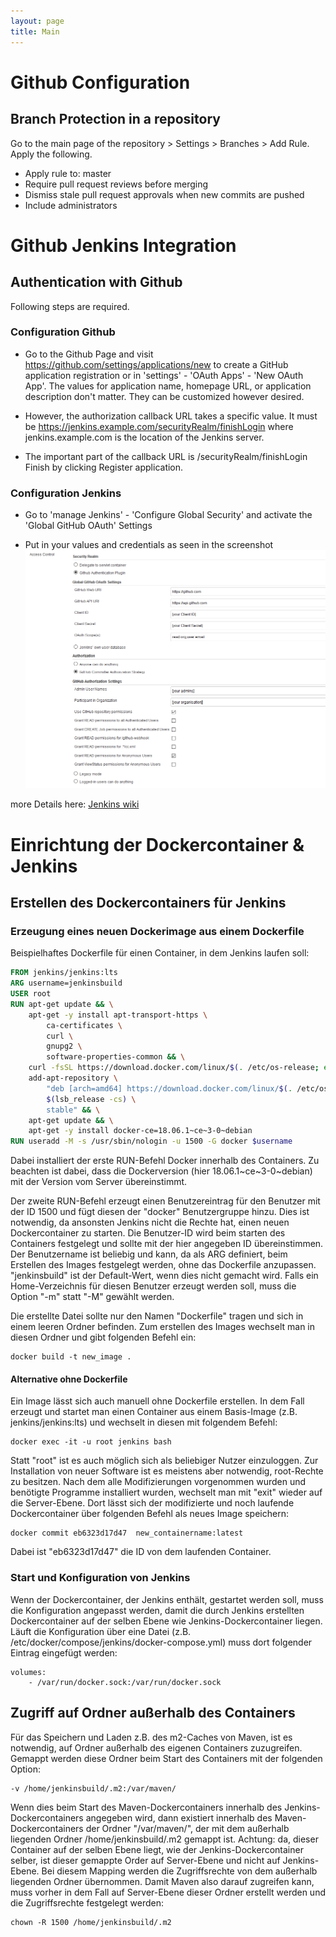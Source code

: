 ```yaml
---
layout: page
title: Main
---
```


# Github Configuration

## Branch Protection in a repository

Go to the main page of the repository > Settings > Branches > Add Rule.
Apply the following.
* Apply rule to: master
* Require pull request reviews before merging 
* Dismiss stale pull request approvals when new commits are pushed
* Include administrators 

# Github Jenkins Integration

## Authentication with Github

Following steps are required.

### Configuration Github

* Go to the Github Page and visit https://github.com/settings/applications/new to create a GitHub application registration or in 'settings' - 'OAuth Apps' - 'New OAuth App'. The values for application name, homepage URL, or application description don't matter. They can be customized however desired.

* However, the authorization callback URL takes a specific value. It must be https://jenkins.example.com/securityRealm/finishLogin where                 
jenkins.example.com is the location of the Jenkins server.

* The important part of the callback URL is /securityRealm/finishLogin
Finish by clicking Register application.



### Configuration Jenkins

* Go to 'manage Jenkins' - 'Configure Global Security' and activate the 'Global GitHub OAuth' Settings
 
* Put in your values and credentials as seen in the screenshot
![Screenshot](img/accessControlJenkins.PNG)

more Details here: [Jenkins wiki](https://wiki.jenkins.io/display/JENKINS/Github+OAuth+Plugin)


# Einrichtung der Dockercontainer & Jenkins

## Erstellen des Dockercontainers für Jenkins

### Erzeugung eines neuen Dockerimage aus einem Dockerfile

Beispielhaftes Dockerfile für einen Container, in dem Jenkins laufen soll:

```Dockerfile
FROM jenkins/jenkins:lts
ARG username=jenkinsbuild
USER root
RUN apt-get update && \
    apt-get -y install apt-transport-https \
        ca-certificates \
        curl \
        gnupg2 \
        software-properties-common && \
    curl -fsSL https://download.docker.com/linux/$(. /etc/os-release; echo "$ID")/gpg > /tmp/dkey; apt-key add /tmp/dkey && \
    add-apt-repository \
        "deb [arch=amd64] https://download.docker.com/linux/$(. /etc/os-release; echo "$ID") \
        $(lsb_release -cs) \
        stable" && \
    apt-get update && \
    apt-get -y install docker-ce=18.06.1~ce~3-0~debian
RUN useradd -M -s /usr/sbin/nologin -u 1500 -G docker $username
```

Dabei installiert der erste RUN-Befehl Docker innerhalb des Containers. Zu beachten ist dabei, dass die Dockerversion (hier 18.06.1~ce~3-0~debian) mit der Version vom Server übereinstimmt.

Der zweite RUN-Befehl erzeugt einen Benutzereintrag für den Benutzer mit der ID 1500 und fügt diesen der "docker" Benutzergruppe hinzu. Dies ist notwendig, da ansonsten Jenkins nicht die Rechte hat, einen neuen Dockercontainer zu starten. Die Benutzer-ID wird beim starten des Containers festgelegt und sollte mit der hier angegeben ID übereinstimmen. Der Benutzername ist beliebig und kann, da als ARG definiert, beim Erstellen des Images festgelegt werden, ohne das Dockerfile anzupassen. "jenkinsbuild" ist der Default-Wert, wenn dies nicht gemacht wird. Falls ein Home-Verzeichnis für diesen Benutzer erzeugt werden soll, muss die Option "-m" statt "-M" gewählt werden.

Die erstellte Datei sollte nur den Namen "Dockerfile" tragen und sich in einem leeren Ordner befinden. Zum erstellen des Images wechselt man in diesen Ordner und gibt folgenden Befehl ein:

```
docker build -t new_image .
```


#### Alternative ohne Dockerfile

Ein Image lässt sich auch manuell ohne Dockerfile erstellen. In dem Fall erzeugt und startet man einen Container aus einem Basis-Image (z.B. jenkins/jenkins:lts) und wechselt in diesen mit folgendem Befehl:

```
docker exec -it -u root jenkins bash
```

Statt "root" ist es auch möglich sich als beliebiger Nutzer einzuloggen. Zur Installation von neuer Software ist es meistens aber notwendig, root-Rechte zu besitzen. Nach dem alle Modifizierungen vorgenommen wurden und benötigte Programme installiert wurden, wechselt man mit "exit" wieder auf die Server-Ebene. Dort lässt sich der modifizierte und noch laufende Dockercontainer über folgenden Befehl als neues Image speichern:

```
docker commit eb6323d17d47  new_containername:latest
```

Dabei ist "eb6323d17d47" die ID von dem laufenden Container.

### Start und Konfiguration von Jenkins

Wenn der Dockercontainer, der Jenkins enthält, gestartet werden soll, muss die Konfiguration angepasst werden, damit die durch Jenkins erstellten Dockercontainer auf der selben Ebene wie Jenkins-Dockercontainer liegen. Läuft die Konfiguration über eine Datei (z.B. /etc/docker/compose/jenkins/docker-compose.yml) muss dort folgender Eintrag eingefügt werden:

```
volumes:
    - /var/run/docker.sock:/var/run/docker.sock
```

## Zugriff auf Ordner außerhalb des Containers

Für das Speichern und Laden z.B. des m2-Caches von Maven, ist es notwendig, auf Ordner außerhalb des eigenen Containers zuzugreifen. Gemappt werden diese Ordner beim Start des Containers mit der folgenden Option:

```
-v /home/jenkinsbuild/.m2:/var/maven/
```

Wenn dies beim Start des Maven-Dockercontainers innerhalb des Jenkins-Dockercontainers angegeben wird, dann existiert innerhalb des Maven-Dockercontainers der Ordner "/var/maven/", der mit dem außerhalb liegenden Ordner /home/jenkinsbuild/.m2 gemappt ist. Achtung: da, dieser Container auf der selben Ebene liegt, wie der Jenkins-Dockercontainer selber, ist dieser gemappte Order auf Server-Ebene und nicht auf Jenkins-Ebene. Bei diesem Mapping werden die Zugriffsrechte von dem außerhalb liegenden Ordner übernommen. Damit Maven also darauf zugreifen kann, muss vorher in dem Fall auf Server-Ebene dieser Ordner erstellt werden und die Zugriffsrechte festgelegt werden:

```
chown -R 1500 /home/jenkinsbuild/.m2
```
